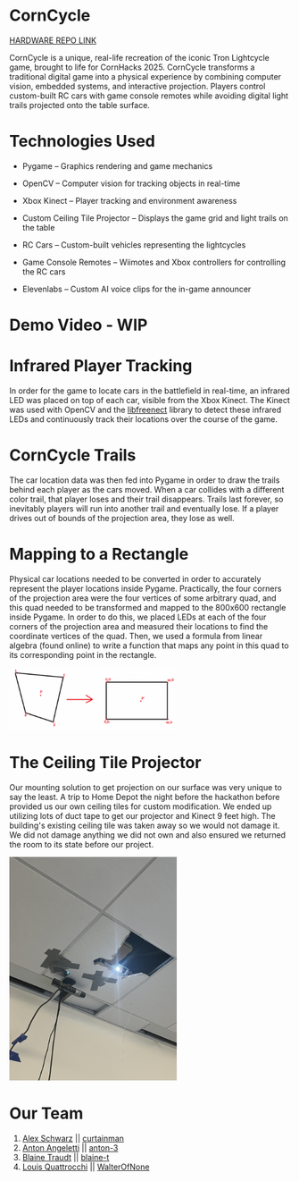 # CornCycle

[HARDWARE REPO LINK](https://github.com/USS-Watson/corncycle-hw)

<!-- In 2025, humanity faces more digital challenges than ever before, where the boundaries between the physical and virtual worlds are fading. Once a cutting-edge tool of fast-paced digital combat, lightcycle technology was thought to be lost to time. But from the ashes of a 43-year-old movie, this powerful technology has been resurrected.

The problem is clear: only the sharpest minds and the steadiest hands can master this new reality. The world is on the brink of destruction unless skilled pilots can harness the power of lightcycles and navigate this high-speed battlefield. The question is: can you rise to the challenge and ride the light, or will you be consumed by the very technology you attempt to control?

# Overview -->
CornCycle is a unique, real-life recreation of the iconic Tron Lightcycle game, brought to life for CornHacks 2025. CornCycle transforms a traditional digital game into a physical experience by combining computer vision, embedded systems, and interactive projection. Players control custom-built RC cars with game console remotes while avoiding digital light trails projected onto the table surface.

# Technologies Used
* Pygame – Graphics rendering and game mechanics

* OpenCV – Computer vision for tracking objects in real-time

* Xbox Kinect – Player tracking and environment awareness

* Custom Ceiling Tile Projector – Displays the game grid and light trails on the table

* RC Cars – Custom-built vehicles representing the lightcycles

* Game Console Remotes – Wiimotes and Xbox controllers for controlling the RC cars

* Elevenlabs – Custom AI voice clips for the in-game announcer

# Demo Video - WIP

# Infrared Player Tracking
In order for the game to locate cars in the battlefield in real-time, an infrared LED was placed on top of each car, visible from the Xbox Kinect. The Kinect was used with OpenCV and the [libfreenect](https://github.com/OpenKinect/libfreenect) library to detect these infrared LEDs and continuously track their locations over the course of the game.

# CornCycle Trails
The car location data was then fed into Pygame in order to draw the trails behind each player as the cars moved. When a car collides with a different color trail, that player loses and their trail disappears. Trails last forever, so inevitably players will run into another trail and eventually lose. If a player drives out of bounds of the projection area, they lose as well.

# Mapping to a Rectangle
Physical car locations needed to be converted in order to accurately represent the player locations inside Pygame. Practically, the four corners of the projection area were the four vertices of some arbitrary quad, and this quad needed to be transformed and mapped to the 800x600 rectangle inside Pygame. In order to do this, we placed LEDs at each of the four corners of the projection area and measured their locations to find the coordinate vertices of the quad. Then, we used a formula from linear algebra (found online) to write a function that maps any point in this quad to its corresponding point in the rectangle.

<img src="image/funkylinearalgebra.png" width="300">

# The Ceiling Tile Projector
Our mounting solution to get projection on our surface was very unique to say the least. A trip to Home Depot the night before the hackathon before provided us our own ceiling tiles for custom modification. We ended up utilizing lots of duct tape to get our projector and Kinect 9 feet high. The building's existing ceiling tile was taken away so we would not damage it. We did not damage anything we did not own and also ensured we returned the room to its state before our project.

<img src="image/mounted.jpeg" width="300">

# Our Team
1. [Alex Schwarz](https://curtain.sh) || [curtainman](https://github.com/curtainman)
2. [Anton Angeletti](https://antonangeletti.com) || [anton-3](https://github.com/anton-3)
3. [Blaine Traudt](https://traudt.dev) || [blaine-t](https://github.com/blaine-t)
4. [Louis Quattrocchi](https://waltlab.com) || [WalterOfNone](https://github.com/WalterOfNone)